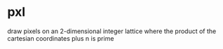 # pxl
draw pixels on an 2-dimensional integer lattice where the product of the cartesian coordinates plus n is prime

